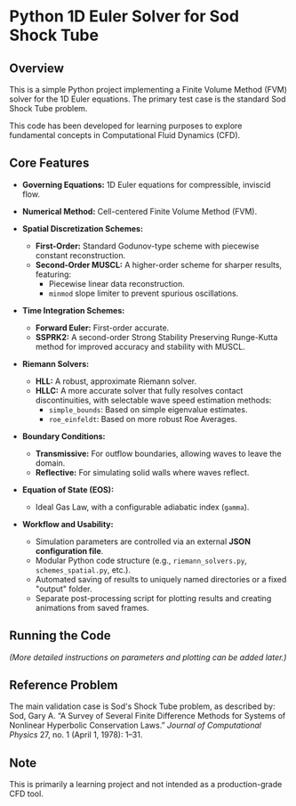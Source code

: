 # Python 1D Euler Solver for Sod Shock Tube

## Overview

This is a simple Python project implementing a Finite Volume Method (FVM) solver for the 1D Euler equations. The primary test case is the standard Sod Shock Tube problem.

This code has been developed for learning purposes to explore fundamental concepts in Computational Fluid Dynamics (CFD).

## Core Features

* **Governing Equations:** 1D Euler equations for compressible, inviscid flow.

* **Numerical Method:** Cell-centered Finite Volume Method (FVM).

* **Spatial Discretization Schemes:**
    * **First-Order:** Standard Godunov-type scheme with piecewise constant reconstruction.
    * **Second-Order MUSCL:** A higher-order scheme for sharper results, featuring:
        * Piecewise linear data reconstruction.
        * `minmod` slope limiter to prevent spurious oscillations.

* **Time Integration Schemes:**
    * **Forward Euler:** First-order accurate.
    * **SSPRK2:** A second-order Strong Stability Preserving Runge-Kutta method for improved accuracy and stability with MUSCL.

* **Riemann Solvers:**
    * **HLL:** A robust, approximate Riemann solver.
    * **HLLC:** A more accurate solver that fully resolves contact discontinuities, with selectable wave speed estimation methods:
        * `simple_bounds`: Based on simple eigenvalue estimates.
        * `roe_einfeldt`: Based on more robust Roe Averages.

* **Boundary Conditions:**
    * **Transmissive:** For outflow boundaries, allowing waves to leave the domain.
    * **Reflective:** For simulating solid walls where waves reflect.

* **Equation of State (EOS):**
    * Ideal Gas Law, with a configurable adiabatic index (`gamma`).

* **Workflow and Usability:**
    * Simulation parameters are controlled via an external **JSON configuration file**.
    * Modular Python code structure (e.g., `riemann_solvers.py`, `schemes_spatial.py`, etc.).
    * Automated saving of results to uniquely named directories or a fixed "output" folder.
    * Separate post-processing script for plotting results and creating animations from saved frames.


## Running the Code

*(More detailed instructions on parameters and plotting can be added later.)*

## Reference Problem

The main validation case is Sod's Shock Tube problem, as described by:
Sod, Gary A. “A Survey of Several Finite Difference Methods for Systems of Nonlinear Hyperbolic Conservation Laws.” *Journal of Computational Physics* 27, no. 1 (April 1, 1978): 1–31.

## Note

This is primarily a learning project and not intended as a production-grade CFD tool.
